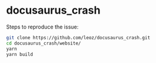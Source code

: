 # docusaurus_crash

Steps to reproduce the issue:

```bash
git clone https://github.com/leoz/docusaurus_crash.git
cd docusaurus_crash/website/
yarn
yarn build
```
